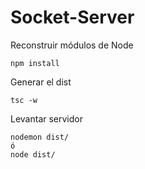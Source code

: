 

# Socket-Server

Reconstruir módulos de Node
```
npm install
```

Generar el dist
```
tsc -w
```

Levantar servidor
```
nodemon dist/
ó
node dist/
```